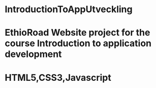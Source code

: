 # IntroductionToAppUtveckling
# EthioRoad Website project for the course Introduction to application development
# HTML5,CSS3,Javascript
